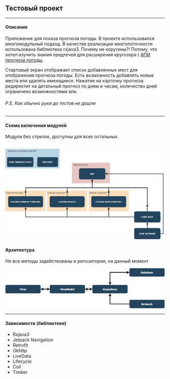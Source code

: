 ## Тестовый проект
---
#### Описание
Приложение для показа прогноза погоды. В проекте использовался многомодульный подход. В качестве
реализации многопоточности использована библиотека rxjava3. Почему не корутины?! Потому, что хотел изучить 
знания предтечей для расширения кругозора )
[АПИ прогноза погоды](https://www.weatherapi.com/docs/). 

Стартовый экран отображает список добавленных мест для отображения прогноза погоды. 
Есть возможность добавлять новые места или удалять имеющиеся.
Нажатие на карточку прогноза редиректит на детальный прогноз по дням и часам, количество дней ограничено возможностями апи.


###### P.S. Как обычно руки до тестов не дошли
---
#### Схема включения модулей
Модули без стрелок, доступны для всех остальных.  

![Image](/previews/modules.png "Modules and dagger")
---
#### Архитектура
Не все методы задействованы и репозитории, на данный момент

![Image](/previews/arch.png "Architecture")


---
#### Зависимости (библиотеки)
 - Rxjava3
 - Jetpack Navigation
 - Retrofit
 - Okhttp
 - LiveData
 - Lifecycle
 - Coil
 - Timber

